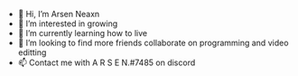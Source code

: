 - 👋 Hi, I’m Arsen Neaxn
- 👀 I’m interested in growing
- 🌱 I’m currently learning how to live
- 💞️ I’m looking to find more friends collaborate on programming and video editting
- 📫 Contact me with A R S E N.#7485 on discord

<!---
arseneaxn/arseneaxn is a ✨ special ✨ repository because its `README.md` (this file) appears on your GitHub profile.
You can click the Preview link to take a look at your changes.
--->
